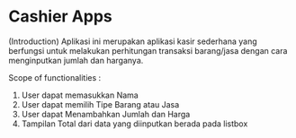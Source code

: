 # Cashier Apps
(Introduction) 
Aplikasi ini merupakan aplikasi kasir sederhana yang berfungsi untuk melakukan perhitungan transaksi barang/jasa dengan cara menginputkan jumlah dan harganya.

Scope of functionalities :
1. User dapat memasukkan Nama
2. User dapat memilih Tipe Barang atau Jasa
3. User dapat Menambahkan Jumlah dan Harga
4. Tampilan Total dari data yang diinputkan berada pada listbox
